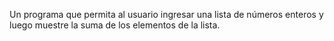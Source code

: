 Un programa que permita al usuario ingresar una lista de números enteros y luego muestre la suma de los elementos de la lista.